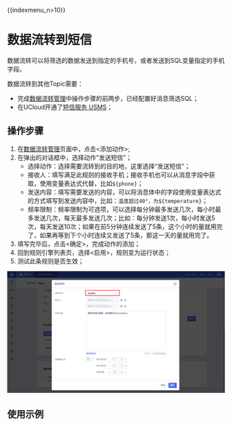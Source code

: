 {{indexmenu_n>10}}

# 数据流转到短信
数据流转可以将筛选的数据发送到指定的手机号，或者发送到SQL变量指定的手机字段。

数据流转到其他Topic需要：
- 完成[数据流转管理]()中操作步骤的前两步，已经配置好消息筛选SQL；
- 在UCloud开通了[短信服务 USMS](https://console.ucloud.cn/usms)；

## 操作步骤
1. 在[数据流转管理]()页面中，点击<添加动作>;
2. 在弹出的对话框中，选择动作"发送短信"；
   - 选择动作：选择需要流转到的目的地，这里选择“发送短信”；
   - 接收人：填写满足此规则的接收手机；接收手机也可以从消息字段中获取，使用变量表达式代替，比如`${phone}`；
   - 发送内容：填写需要发送的内容，可以将消息体中的字段使用变量表达式的方式填写到发送内容中，比如：`温度超过40°，为${temperature}`；
   - 频率限制：频率限制为可选项，可以选择每分钟最多发送几次，每小时最多发送几次，每天最多发送几次；比如：每分钟发送1次，每小时发送5次，每天发送10次；如果在前5分钟连续发送了5条，这个小时的量就用完了，如果再等到下个小时连续又发送了5条，那这一天的量就用完了。
3. 填写完毕后，点击<确定>，完成动作的添加；
4. 回到规则引擎列表页，选择<启用>，规则变为运行状态；
5. 测试此条规则是否生效；

![发送短信](../../images/发送短信.png)


## 使用示例


